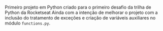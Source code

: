 Primeiro projeto em Python criado para o primeiro desafio da trilha de Python da Rocketseat
Ainda com a intenção de melhorar o projeto com a inclusão do tratamento de exceções e criação de variáveis auxiliares no módulo `functions.py`.
